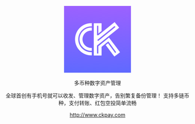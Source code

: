 <p align="center">
  <a href="http://www.ckpay.top">
    <img alt="docsify" src="./docs/_media/icon.png">
  </a>
</p>

<p align="center">
  多币种数字资产管理
</p>
<p align="center">
  全球首创有手机号就可以收发、管理数字资产，告别繁复备份管理！
支持多链币种，支付转账、红包空投简单流畅
</p>

<p align="center"><a href="http://www.ckpay.com">http://www.ckpay.com</a></p>
